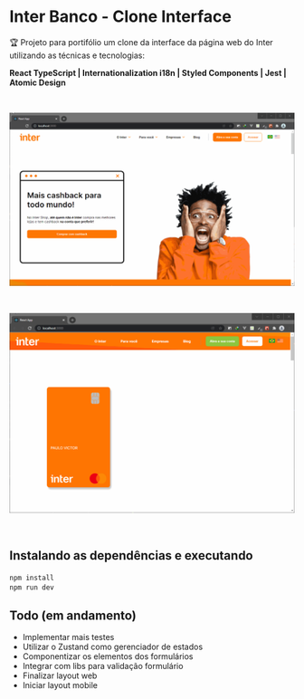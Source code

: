 # Inter Banco - Clone Interface 

🏆 Projeto para portifólio um clone da interface da página web do Inter utilizando as técnicas e tecnologias:

**React TypeScript | Internationalization i18n | Styled Components | Jest | Atomic Design**

<br/>

![](screenshots/print1.gif)

<br/>

![](screenshots/print2.gif)

<br/>

## Instalando as dependências e executando

```bash
npm install
npm run dev
```

## Todo (em andamento)

- Implementar mais testes
- Utilizar o Zustand como gerenciador de estados
- Componentizar os elementos dos formulários
- Integrar com libs para validação formulário
- Finalizar layout web
- Iniciar layout mobile